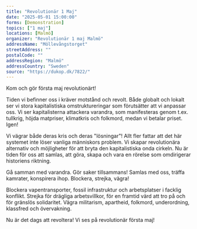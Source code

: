 ```yaml
---
title: "Revolutionär 1 Maj"
date: "2025-05-01 15:00:00"
forms: [Demonstration]
topics: ["1 maj"]
locations: [Malmö]
organizer: "Revolutionär 1 maj Malmö"
addressName: "Möllevångstorget"
streetAddress: ""
postalCode: ""
addressRegion: "Malmö"
addressCountry: "Sweden"
source: "https://dukop.dk/7822/"
---
```

Kom och gör första maj revolutionärt!

Tiden vi befinner oss i kräver motstånd och revolt. Både globalt och lokalt ser vi stora kapitalistiska omstruktureringar som förutsätter att vi anpassar oss. Vi ser kapitalisterna attackera varandra, som manifesteras genom t.ex. tullkrig, höjda matpriser, klimatkris och folkmord, medan vi betalar priset. Igen!

Vi vägrar både deras kris och deras "lösningar"! Allt fler fattar att det här systemet inte löser vanliga människors problem. Vi skapar revolutionära alternativ och möjligheter för att bryta den kapitalistiska onda cirkeln. Nu är tiden för oss att samlas, att göra, skapa och vara en rörelse som omdirigerar historiens riktning.

Gå samman med varandra. Gör saker tillsammans! Samlas med oss, träffa kamrater, konspirera ihop. Blockera, strejka, vägra!

Blockera vapentransporter, fossil infrastruktur och arbetsplatser i facklig konflikt.
Strejka för drägliga arbetsvillkor, för en framtid värd att tro på och för gränslös solidaritet.
Vägra militarism, apartheid, folkmord, underordning, klassfred och övervakning.

Nu är det dags att revoltera! Vi ses på revolutionär första maj!